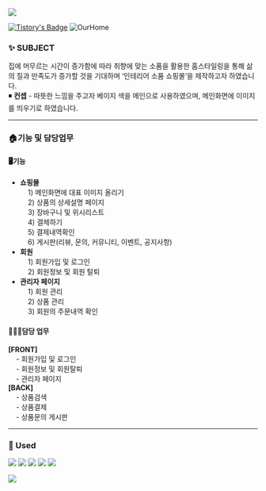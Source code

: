 <img src="https://capsule-render.vercel.app/api?type=Soft&color=D5E8B5&height=150&section=header&text=팀프로젝트-인테리어%20쇼핑몰%20[공간의%20집]&fontSize=25&fontColor=5377A1" />

[![Tistory's Badge](https://github-readme-tistory-card.vercel.app/api/badge?name=Tistory)](https://soozya.tistory.com/)
![OurHome](https://github.com/soozya/TeamProject/assets/122772589/f4e682cc-b860-4a03-b035-d12a3ca7e90a)
### ✨ SUBJECT
  집에 머무르는 시간이 증가함에 따라 취향에 맞는 소품을 활용한 홈스타일링을 통해 삶의 질과 만족도가 증가할 것을 기대하며 ‘인테리어 소품 쇼핑몰’을 제작하고자 하였습니다.<br>
◾ <b>컨셉</b> - 따뜻한 느낌을 주고자 베이지 색을 메인으로 사용하였으며, 메인화면에 이미지를 띄우기로 하였습니다.<br>
<hr>

### 🏠기능 및 담당업무
 #### 🖥<b>기능</b>
 - <b>쇼핑몰</b> <br>
&nbsp; &nbsp; 1) 메인화면에 대표 이미지 올리기<br>
&nbsp; &nbsp; 2) 상품의 상세설명 페이지<br>
&nbsp; &nbsp; 3) 장바구니 및 위시리스트<br>
&nbsp; &nbsp; 4) 결제하기<br>
&nbsp; &nbsp; 5) 결제내역확인<br>
&nbsp; &nbsp; 6) 게시판(리뷰, 문의, 커뮤니티, 이벤트, 공지사항)<br>
 - <b>회원</b><br>
&nbsp; &nbsp; 1) 회원가입 및 로그인<br>
&nbsp; &nbsp; 2) 회원정보 및 회원 탈퇴<br>
 - <b>관리자 페이지</b><br>
&nbsp; &nbsp; 1) 회원 관리<br>
&nbsp; &nbsp; 2) 상품 관리<br>
&nbsp; &nbsp; 3) 회원의 주문내역 확인<br> 

#### 🙋🏻‍♀️담당 업무
<b>[FRONT]</b> <br>
&nbsp; &nbsp; - 회원가입 및 로그인<br>
&nbsp; &nbsp; - 회원정보 및 회원탈퇴<br>
&nbsp; &nbsp; - 관리자 페이지<br>
<b>[BACK]</b> <br>
&nbsp; &nbsp; - 상품검색 <br>
&nbsp; &nbsp; - 상품결제 <br>
&nbsp; &nbsp; - 상품문의 게시판 <br>  
<p></p>
<hr>
<p></p>

### 💬 Used
<div>
  <img src="https://img.shields.io/badge/HTML5-E34F26?style=for-the-badge&logo=html5&logoColor=white">
  <img src="https://img.shields.io/badge/CSS-239120?&style=for-the-badge&logo=css3&logoColor=white">
  <img src="https://img.shields.io/badge/Java-ED8B00?style=for-the-badge&logo=openjdk&logoColor=white">
  <img src="https://img.shields.io/badge/JavaScript-F7DF1E?style=for-the-badge&logo=JavaScript&logoColor=white">
  <img src="https://img.shields.io/badge/Bootstrap-563D7C?style=for-the-badge&logo=bootstrap&logoColor=white">
<p></p>
</div>
<img src="https://capsule-render.vercel.app/api?type=Soft&color=BDBDC8&height=150&section=footer" />
